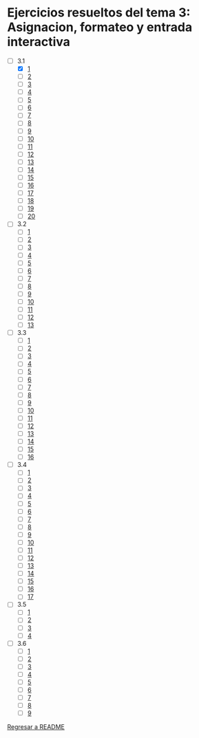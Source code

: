 # Ejercicios resueltos del tema 3: Asignacion, formateo y entrada interactiva

* [ ] 3.1
    * [x] [1](e3.1.1.cpp)
    * [ ] [2](e3.1.2.cpp)
    * [ ] [3](e3.1.3.cpp)
    * [ ] [4](e3.1.4.cpp)
    * [ ] [5](e3.1.5.cpp)
    * [ ] [6](e3.1.6.cpp)
    * [ ] [7](e3.1.7.cpp)
    * [ ] [8](e3.1.8.cpp)
    * [ ] [9](e3.1.9.cpp)
    * [ ] [10](e3.1.10.cpp)
    * [ ] [11](e3.1.11.cpp)
    * [ ] [12](e3.1.12.cpp)
    * [ ] [13](e3.1.13.cpp)
    * [ ] [14](e3.1.14.cpp)
    * [ ] [15](e3.1.15.cpp)
    * [ ] [16](e3.1.16.cpp)
    * [ ] [17](e3.1.17.cpp)
    * [ ] [18](e3.1.18.cpp)
    * [ ] [19](e3.1.19.cpp)
    * [ ] [20](e3.1.20.cpp)

* [ ] 3.2
    * [ ] [1](e3.2.1.cpp)
    * [ ] [2](e3.2.2.cpp)
    * [ ] [3](e3.2.3.cpp)
    * [ ] [4](e3.2.4.cpp)
    * [ ] [5](e3.2.5.cpp)
    * [ ] [6](e3.2.6.cpp)
    * [ ] [7](e3.2.7.cpp)
    * [ ] [8](e3.2.8.cpp)
    * [ ] [9](e3.2.9.cpp)
    * [ ] [10](e3.2.10.cpp)
    * [ ] [11](e3.2.11.cpp)
    * [ ] [12](e3.2.12.cpp)
    * [ ] [13](e3.2.13.cpp)

* [ ] 3.3
    * [ ] [1](e3.3.1.cpp)
    * [ ] [2](e3.3.2.cpp)
    * [ ] [3](e3.3.3.cpp)
    * [ ] [4](e3.3.4.cpp)
    * [ ] [5](e3.3.5.cpp)
    * [ ] [6](e3.3.6.cpp)
    * [ ] [7](e3.3.7.cpp)
    * [ ] [8](e3.3.8.cpp)
    * [ ] [9](e3.3.9.cpp)
    * [ ] [10](e3.3.10.cpp)
    * [ ] [11](e3.3.11.cpp)
    * [ ] [12](e3.3.12.cpp)
    * [ ] [13](e3.3.13.cpp)
    * [ ] [14](e3.3.14.cpp)
    * [ ] [15](e3.3.15.cpp)
    * [ ] [16](e3.3.16.cpp)

* [ ] 3.4
    * [ ] [1](e3.4.1.cpp)
    * [ ] [2](e3.4.2.cpp)
    * [ ] [3](e3.4.3.cpp)
    * [ ] [4](e3.4.4.cpp)
    * [ ] [5](e3.4.5.cpp)
    * [ ] [6](e3.4.6.cpp)
    * [ ] [7](e3.4.7.cpp)
    * [ ] [8](e3.4.8.cpp)
    * [ ] [9](e3.4.9.cpp)
    * [ ] [10](e3.4.10.cpp)
    * [ ] [11](e3.4.11.cpp)
    * [ ] [12](e3.4.12.cpp)
    * [ ] [13](e3.4.13.cpp)
    * [ ] [14](e3.4.14.cpp)
    * [ ] [15](e3.4.15.cpp)
    * [ ] [16](e3.4.16.cpp)
    * [ ] [17](e3.4.17.cpp)

* [ ] 3.5
    * [ ] [1](e3.5.1.cpp)
    * [ ] [2](e3.5.2.cpp)
    * [ ] [3](e3.5.3.cpp)
    * [ ] [4](e3.5.4.cpp)

* [ ] 3.6
    * [ ] [1](e3.6.1.cpp)
    * [ ] [2](e3.6.2.cpp)
    * [ ] [3](e3.6.3.cpp)
    * [ ] [4](e3.6.4.cpp)
    * [ ] [5](e3.6.5.cpp)
    * [ ] [6](e3.6.6.cpp)
    * [ ] [7](e3.6.7.cpp)
    * [ ] [8](e3.6.8.cpp)
    * [ ] [9](e3.6.9.cpp)

[Regresar a README](../../README.md)
